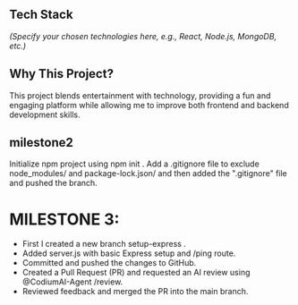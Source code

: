 
## Tech Stack
_(Specify your chosen technologies here, e.g., React, Node.js, MongoDB, etc.)_

## Why This Project?
This project blends entertainment with technology, providing a fun and engaging platform while allowing me to improve both frontend and backend development skills.

## milestone2
  Initialize npm project using npm init .
  Add a .gitignore file to exclude node_modules/ and package-lock.json/ and then added the  ".gitignore" file  and pushed the branch.
  
  # MILESTONE 3:
- First I created a new branch setup-express .
- Added server.js with basic Express setup and /ping route.
- Committed and pushed the changes to GitHub.
- Created a Pull Request (PR) and requested an AI review using @CodiumAI-Agent /review.
- Reviewed feedback and merged the PR into the main branch.